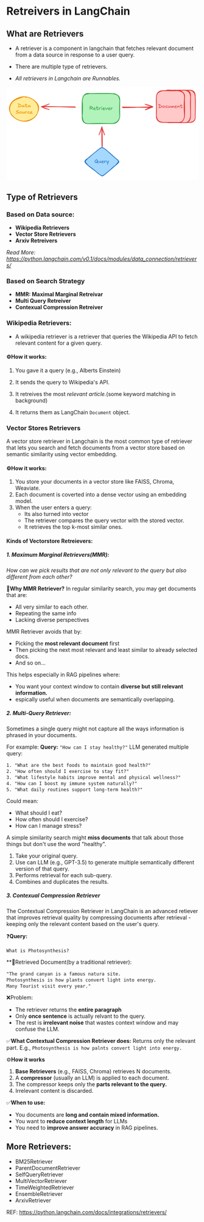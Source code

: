 # Retreivers in LangChain

## What are Retrievers

- A retriever is a component in langchain that fetches relevant document from a data source in response to a user query. 

- There are multiple type of retrievers. 

- *All retrievers in Langchain are Runnables.*

![alt text](images/image12_01.png)

## Type of Retrievers

### Based on Data source: 

- **Wikipedia Retrievers**
- **Vector Store Retrievers**
- **Arxiv Retreivers**

*Read More: https://python.langchain.com/v0.1/docs/modules/data_connection/retrievers/*

### Based on Search Strategy

- **MMR: Maximal Marginal Retreivar**
- **Multi Query Retreiver**
- **Contexual Compression Retreiver**

### Wikipedia Retrievers: 

- A wikipedia retriever is a retriever that queries the Wikipedia API to fetch relevant content for a given query. 

#### ⚙️How it works:

1. You gave it a query (e.g., Alberts Einstein)

2. It sends the query to Wikipedia's API.

3. It retreives the most *relevant article.*(some keyword matching in background) 

4. It returns them as LangChain `Document` object.

### Vector Stores Retrievers

A vector store retriever in Langchain is the most common type of retriever that lets you search and fetch documents from a vector store based on semantic similarity using vector embedding.

#### ⚙️How it works:

1. You store your documents in a vector store like FAISS, Chroma, Weaviate.
2. Each document is coverted into a dense vector using an embedding model. 
3. When the user enters a query:
    - Its also turned into vector 
    - The retriever compares the query vector with the stored vector.
    - It retrieves the top k-most similar ones.

#### Kinds of Vectorstore Retreievers: 
##### 1. Maximum Marginal Retrievers(MMR): 

*How can we pick results that are not only relevant to the query but also different from each other?*

**🤔Why MMR Retriever?**
In regular similarity search, you may get documents that are: 
- All very similar to each other.
- Repeating the same info
- Lacking diverse perspectives

MMR Retriever avoids that by: 
- Picking the **most relevant document** first
- Then picking the next most relevant and least similar to already selected docs.
- And so on... 

This helps especially in RAG pipelines where: 
- You want your context window to contain **diverse but still relevant information.** 
- espically useful when documents are semantically overlapping.

##### 2. Multi-Query Retriever: 

Sometimes a single query might not capture all the ways information is phrased in your documents. 

For example:
**Query:**
`"How can I stay healthy?"`
LLM generated multiple query:
```
1. "What are the best foods to maintain good health?"
2. "How often should I exercise to stay fit?"
3. "What lifestyle habits improve mental and physical wellness?"
4. "How can I boost my immune system naturally?"
5. "What daily routines support long-term health?" 

```
Could mean: 
- What should I eat? 
- How often should I exercise? 
- How can I manage stress? 

A simple similarity search might **miss documents** that talk about those things but don't use the word "healthy". 

1. Take your original query.
2. Use can LLM (e.g., GPT-3.5) to generate multiple semantically different version of that query.
3. Performs retrieval for each sub-query.
4. Combines and duplicates the results.

##### 3. Contexual Compression Retriever

The Contextual Compression Retriever in LangChain is an advanced retiever that improves retrieval quality by compressing documents after retrieval - keeping only the relevant content based on the user's query. 

❓**Query:**

`What is Photosynthesis?`

**📄Retrieved Document(by a traditional retriever): 
```
"The grand canyan is a famous natura site.
Photosynthesis is how plants convert light into energy.
Many Tourist visit every year."
```

❌Problem:
-  The retriever returns the **entire paragraph**
- Only **once sentence** is actually relvant to the query. 
- The rest is **irrelevant noise** that wastes context window and may confuse the LLM. 

✅**What Contextual Compression Retriever does:**
Returns only the relevant part. E.g.,
`Photosynthesis is how palnts convert light into energy.`

⚙️**How it works**
1. **Base Retrievers** (e.g., FAISS, Chroma) retrieves N documents. 
2. A **compressor** (usually an LLM) is applied to each document. 
3. The compressor keeps only the **parts relevant to the query.**
4. Irrelevant content is discarded. 

✅**When to use:**
- You documents are **long and contain mixed information.**
- You want to **reduce context length** for LLMs
- You need to **improve answer accuracy** in RAG pipelines.

## More Retrievers:

- BM25Retriever
- ParentDocumentRetriever
- SelfQueryRetriever
- MultiVectorRetriever
- TimeWeightedRetriever
- EnsembleRetriever
- ArxivRetriever

REF: https://python.langchain.com/docs/integrations/retrievers/